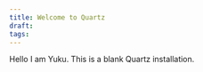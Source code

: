 ```yaml
---
title: Welcome to Quartz
draft: 
tags:
---
```

Hello I am Yuku.
This is a blank Quartz installation.